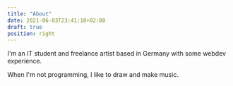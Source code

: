 ```yaml
---
title: "About"
date: 2021-06-03T23:41:10+02:00
draft: true
position: right
---
```


I'm an IT student and freelance artist based in Germany with some webdev experience.

When I'm not programming, I like to draw and make music.